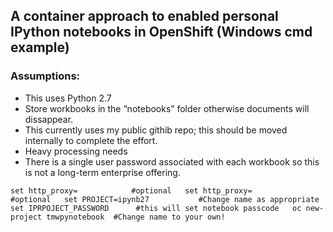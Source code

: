 ## A container approach to enabled personal IPython notebooks in OpenShift (Windows cmd example)


### Assumptions:
* This uses Python 2.7  
* Store workbooks in the “notebooks” folder otherwise documents will dissappear.
* This currently uses my public githib repo; this should be moved internally to complete the effort.
* Heavy processing needs
* There is a single user password associated with each workbook so this is not a long-term enterprise offering.


`set http_proxy=			#optional  
set http_proxy=			#optional  
set PROJECT=ipynb27           #Change name as appropriate
set IPRPOJECT_PASSWORD		#this will set notebook passcode  
oc new-project tmwpynotebook  #Change name to your own!  
`
